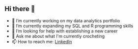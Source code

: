 ## Hi there 👋
- 🔭 I’m currently working on my data analytics portfolio
- 🌱 I’m currently expanding my SQL and R programming skills
- 🤔 I’m looking for help with establishing a new career 
- 💬 Ask me about what I'm currently crocheting
- 📫 How to reach me: [LinkedIn](www.linkedin.com/in/chelsea-cockroft-767286237)
